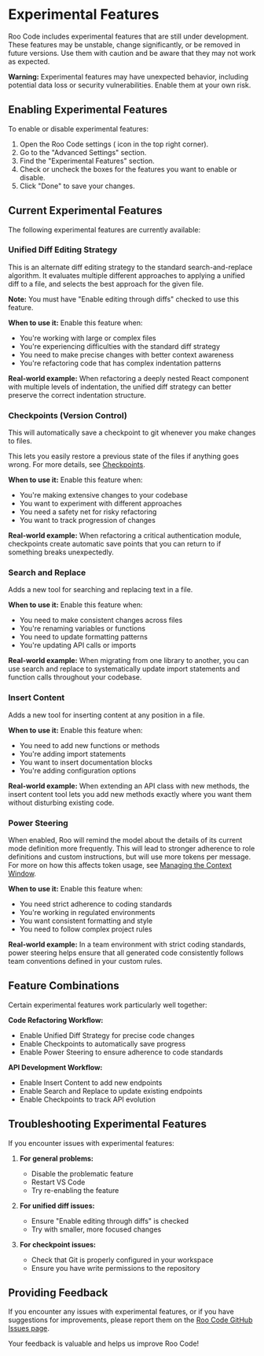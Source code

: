 # Experimental Features

Roo Code includes experimental features that are still under development.  These features may be unstable, change significantly, or be removed in future versions.  Use them with caution and be aware that they may not work as expected.

**Warning:** Experimental features may have unexpected behavior, including potential data loss or security vulnerabilities.  Enable them at your own risk.

## Enabling Experimental Features

To enable or disable experimental features:

1.  Open the Roo Code settings (<Codicon name="gear" /> icon in the top right corner).
2.  Go to the "Advanced Settings" section.
3.  Find the "Experimental Features" section.
4.  Check or uncheck the boxes for the features you want to enable or disable.
5.  Click "Done" to save your changes.

## Current Experimental Features

The following experimental features are currently available:

### Unified Diff Editing Strategy

This is an alternate diff editing strategy to the standard search-and-replace algorithm. It evaluates multiple different approaches to applying a unified diff to a file, and selects the best approach for the given file.

**Note:** You must have "Enable editing through diffs" checked to use this feature.

**When to use it:** Enable this feature when:
- You're working with large or complex files
- You're experiencing difficulties with the standard diff strategy
- You need to make precise changes with better context awareness
- You're refactoring code that has complex indentation patterns

**Real-world example:** When refactoring a deeply nested React component with multiple levels of indentation, the unified diff strategy can better preserve the correct indentation structure.

### Checkpoints (Version Control)

This will automatically save a checkpoint to git whenever you make changes to files.

This lets you easily restore a previous state of the files if anything goes wrong. For more details, see [Checkpoints](checkpoints).

**When to use it:** Enable this feature when:
- You're making extensive changes to your codebase
- You want to experiment with different approaches
- You need a safety net for risky refactoring
- You want to track progression of changes

**Real-world example:** When refactoring a critical authentication module, checkpoints create automatic save points that you can return to if something breaks unexpectedly.

### Search and Replace

Adds a new tool for searching and replacing text in a file.

**When to use it:** Enable this feature when:
- You need to make consistent changes across files
- You're renaming variables or functions
- You need to update formatting patterns
- You're updating API calls or imports

**Real-world example:** When migrating from one library to another, you can use search and replace to systematically update import statements and function calls throughout your codebase.

### Insert Content

Adds a new tool for inserting content at any position in a file.

**When to use it:** Enable this feature when:
- You need to add new functions or methods
- You're adding import statements
- You want to insert documentation blocks
- You're adding configuration options

**Real-world example:** When extending an API class with new methods, the insert content tool lets you add new methods exactly where you want them without disturbing existing code.

### Power Steering

When enabled, Roo will remind the model about the details of its current mode definition more frequently. This will lead to stronger adherence to role definitions and custom instructions, but will use more tokens per message. For more on how this affects token usage, see [Managing the Context Window](managing-context-window).

**When to use it:** Enable this feature when:
- You need strict adherence to coding standards
- You're working in regulated environments
- You want consistent formatting and style
- You need to follow complex project rules

**Real-world example:** In a team environment with strict coding standards, power steering helps ensure that all generated code consistently follows team conventions defined in your custom rules.

## Feature Combinations

Certain experimental features work particularly well together:

**Code Refactoring Workflow:**
- Enable Unified Diff Strategy for precise code changes
- Enable Checkpoints to automatically save progress
- Enable Power Steering to ensure adherence to code standards

**API Development Workflow:**
- Enable Insert Content to add new endpoints
- Enable Search and Replace to update existing endpoints
- Enable Checkpoints to track API evolution

## Troubleshooting Experimental Features

If you encounter issues with experimental features:

1. **For general problems:**
   - Disable the problematic feature
   - Restart VS Code
   - Try re-enabling the feature

2. **For unified diff issues:**
   - Ensure "Enable editing through diffs" is checked
   - Try with smaller, more focused changes

3. **For checkpoint issues:**
   - Check that Git is properly configured in your workspace
   - Ensure you have write permissions to the repository

## Providing Feedback

If you encounter any issues with experimental features, or if you have suggestions for improvements, please report them on the [Roo Code GitHub Issues page](https://github.com/RooVetGit/Roo-Code/issues).

Your feedback is valuable and helps us improve Roo Code!
